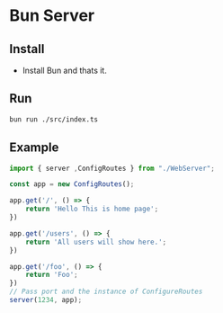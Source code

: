 # Bun Server

## Install
* Install Bun and thats it.

## Run
```bash
bun run ./src/index.ts
```

## Example
```typescript
import { server ,ConfigRoutes } from "./WebServer";

const app = new ConfigRoutes();

app.get('/', () => {
    return 'Hello This is home page';
})

app.get('/users', () => {
    return 'All users will show here.';
})

app.get('/foo', () => {
    return 'Foo';
})
// Pass port and the instance of ConfigureRoutes
server(1234, app);
```
